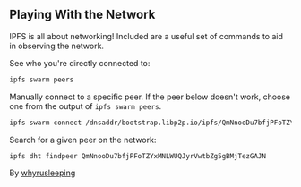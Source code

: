 ## Playing With the Network

IPFS is all about networking! Included are a useful set of commands
to aid in observing the network.

See who you're directly connected to:

```sh
ipfs swarm peers
```

Manually connect to a specific peer. If the peer below doesn't work, choose one from the output of `ipfs swarm peers`.

```sh
ipfs swarm connect /dnsaddr/bootstrap.libp2p.io/ipfs/QmNnooDu7bfjPFoTZYxMNLWUQJyrVwtbZg5gBMjTezGAJN
```

Search for a given peer on the network:

```sh
ipfs dht findpeer QmNnooDu7bfjPFoTZYxMNLWUQJyrVwtbZg5gBMjTezGAJN
```

By [whyrusleeping](http://github.com/whyrusleeping)
